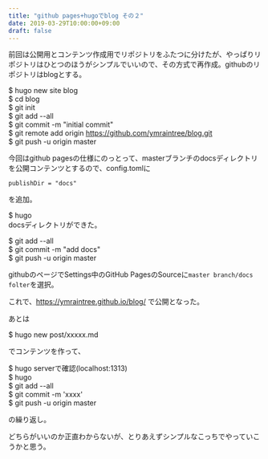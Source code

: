 ```yaml
---
title: "github pages+hugoでblog その２"
date: 2019-03-29T10:00:00+09:00
draft: false
---
```

前回は公開用とコンテンツ作成用でリポジトリをふたつに分けたが、やっぱりリポジトリはひとつのほうがシンプルでいいので、その方式で再作成。githubのリポジトリはblogとする。
<!--more-->

$ hugo new site blog  
$ cd blog  
$ git init  
$ git add --all  
$ git commit -m "initial commit"  
$ git remote add origin https://github.com/ymraintree/blog.git  
$ git push -u origin master  

今回はgithub pagesの仕様にのっとって、masterブランチのdocsディレクトリを公開コンテンツとするので、config.tomlに

```
publishDir = "docs"
```
を追加。  

$ hugo  
docsディレクトリができた。

$ git add --all  
$ git commit -m "add docs"  
$ git push -u origin master  

githubのページでSettings中のGitHub PagesのSourceに`master branch/docs folter`を選択。  

これで、https://ymraintree.github.io/blog/ で公開となった。

あとは  

$ hugo new post/xxxxx.md  

でコンテンツを作って、

$ hugo serverで確認(localhost:1313)  
$ hugo  
$ git add --all  
$ git commit -m 'xxxx'  
$ git push -u origin master  

の繰り返し。

どちらがいいのか正直わからないが、とりあえずシンプルなこっちでやっていこうかと思う。